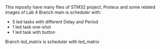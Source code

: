 This reposity have many files of STM32 project, Proteus and some related images of Lab 4
Branch main is scheduler with:
- 5 led tasks with different Delay and Period
- 1 led task one-shot
- 1 led task with button

Branch led_matrix is scheduler with led_matrix